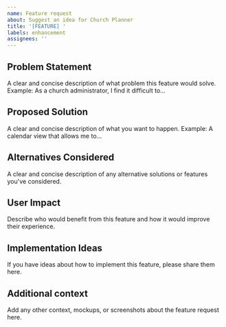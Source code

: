 ```yaml
---
name: Feature request
about: Suggest an idea for Church Planner
title: '[FEATURE] '
labels: enhancement
assignees: ''
---
```


## Problem Statement
A clear and concise description of what problem this feature would solve. 
Example: As a church administrator, I find it difficult to...

## Proposed Solution
A clear and concise description of what you want to happen.
Example: A calendar view that allows me to...

## Alternatives Considered
A clear and concise description of any alternative solutions or features you've considered.

## User Impact
Describe who would benefit from this feature and how it would improve their experience.

## Implementation Ideas
If you have ideas about how to implement this feature, please share them here.

## Additional context
Add any other context, mockups, or screenshots about the feature request here. 